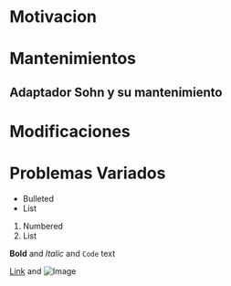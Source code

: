 
# Motivacion
# Mantenimientos
## Adaptador Sohn y su mantenimiento
# Modificaciones
# Problemas Variados

- Bulleted
- List

1. Numbered
2. List

**Bold** and _Italic_ and `Code` text

[Link](url) and ![Image](src)
